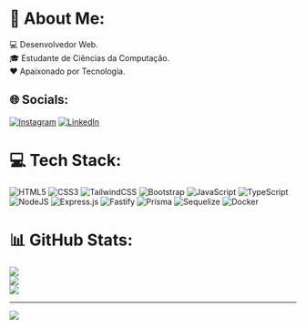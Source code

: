 # 💫 About Me:
💻 Desenvolvedor Web.<br>🎓 Estudante de Ciências da Computação.<br>❤️ Apaixonado por Tecnologia.


## 🌐 Socials:
[![Instagram](https://img.shields.io/badge/Instagram-%23E4405F.svg?logo=Instagram&logoColor=white)](https://instagram.com/lucastech.dev) [![LinkedIn](https://img.shields.io/badge/LinkedIn-%230077B5.svg?logo=linkedin&logoColor=white)](https://linkedin.com/in/lucasgweb) 

# 💻 Tech Stack:
![HTML5](https://img.shields.io/badge/html5-%23E34F26.svg?style=for-the-badge&logo=html5&logoColor=white) ![CSS3](https://img.shields.io/badge/css3-%231572B6.svg?style=for-the-badge&logo=css3&logoColor=white) ![TailwindCSS](https://img.shields.io/badge/tailwindcss-%2338B2AC.svg?style=for-the-badge&logo=tailwind-css&logoColor=white) ![Bootstrap](https://img.shields.io/badge/bootstrap-%238511FA.svg?style=for-the-badge&logo=bootstrap&logoColor=white) ![JavaScript](https://img.shields.io/badge/javascript-%23323330.svg?style=for-the-badge&logo=javascript&logoColor=%23F7DF1E) ![TypeScript](https://img.shields.io/badge/typescript-%23007ACC.svg?style=for-the-badge&logo=typescript&logoColor=white) ![NodeJS](https://img.shields.io/badge/node.js-6DA55F?style=for-the-badge&logo=node.js&logoColor=white) ![Express.js](https://img.shields.io/badge/express.js-%23404d59.svg?style=for-the-badge&logo=express&logoColor=%2361DAFB) ![Fastify](https://img.shields.io/badge/fastify-%23000000.svg?style=for-the-badge&logo=fastify&logoColor=white) ![Prisma](https://img.shields.io/badge/Prisma-3982CE?style=for-the-badge&logo=Prisma&logoColor=white) ![Sequelize](https://img.shields.io/badge/Sequelize-52B0E7?style=for-the-badge&logo=Sequelize&logoColor=white) ![Docker](https://img.shields.io/badge/docker-%230db7ed.svg?style=for-the-badge&logo=docker&logoColor=white)   
# 📊 GitHub Stats:
![](https://github-readme-stats.vercel.app/api?username=lucasgweb&theme=dark&hide_border=false&include_all_commits=true&count_private=true)<br/>
![](https://github-readme-streak-stats.herokuapp.com/?user=lucasgweb&theme=dark&hide_border=false)<br/>
![](https://github-readme-stats.vercel.app/api/top-langs/?username=lucasgweb&theme=dark&hide_border=false&include_all_commits=true&count_private=true&layout=compact)

---
[![](https://visitcount.itsvg.in/api?id=lucasgweb&icon=0&color=0)](https://visitcount.itsvg.in)

<!-- Proudly created with GPRM ( https://gprm.itsvg.in ) -->
